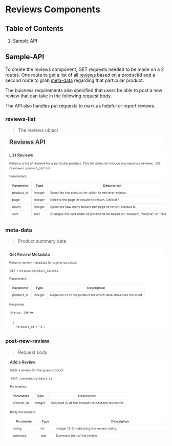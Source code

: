 # Reviews Components

## Table of Contents

1. [Sample API](#Sample-API)

## Sample-API

To create the reviews component, GET requests needed to be made on a 2 routes. One route to get a list of all [reviews](#reviews-list) based on a productId and a second route to grab [meta-data](#meta-data-list) regarding that particular product.

The buisness requirements also specified that users be able to post a new review that can take in the following [request body](#post-new-review).

The API also handles put requests to mark as helpful or report reviews.

### reviews-list

> The reviews object

<p align="center" width="80%" height="80%" >
<img src="reviewslistapi.gif">
</p>

### meta-data

> Product summary data

<p align="center"  width="80%" height="80%">
<img src="metaapi.gif">
</p>

### post-new-review

> Request body

<p align="center"  width="80%" height="80%">
<img src="postapi.gif">
</p>
